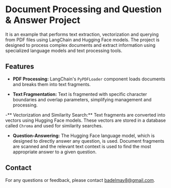 # Document Processing and Question & Answer Project

It is an example that performs text extraction, vectorization and querying from PDF files using LangChain and Hugging Face models.
The project is designed to process complex documents and extract information using specialized language models and text processing tools.

## Features

- **PDF Processing:** LangChain's `PyPDFLoader` component loads documents and breaks them into text fragments.
  
- **Text Fragmentation:** Text is fragmented with specific character boundaries and overlap parameters, simplifying management and processing.
  
-** Vectorization and Similarity Search:** Text fragments are converted into vectors using Hugging Face models. These vectors are stored in a database called `Chroma` and used for similarity searches.

- **Question-Answering:** The Hugging Face language model, which is designed to directly answer any question, is used. Document fragments are scanned and the relevant text context is used to find the most appropriate answer to a given question.

## Contact

For any questions or feedback, please contact [badelmay8@gmail.com](mailto:badelmay8@gmail.com).
